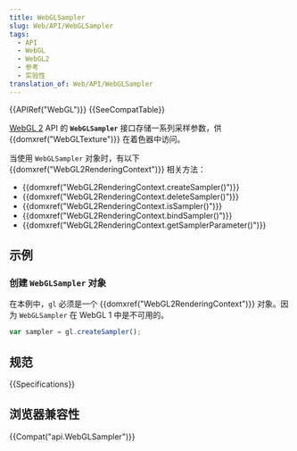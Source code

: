 ```yaml
---
title: WebGLSampler
slug: Web/API/WebGLSampler
tags:
  - API
  - WebGL
  - WebGL2
  - 参考
  - 实验性
translation_of: Web/API/WebGLSampler
---
```

{{APIRef("WebGL")}} {{SeeCompatTable}}

[WebGL 2](/en-US/docs/Web/API/WebGL_API) API 的 **`WebGLSampler`** 接口存储一系列采样参数，供 {{domxref("WebGLTexture")}} 在着色器中访问。

当使用 `WebGLSampler` 对象时，有以下 {{domxref("WebGL2RenderingContext")}} 相关方法：

- {{domxref("WebGL2RenderingContext.createSampler()")}}
- {{domxref("WebGL2RenderingContext.deleteSampler()")}}
- {{domxref("WebGL2RenderingContext.isSampler()")}}
- {{domxref("WebGL2RenderingContext.bindSampler()")}}
- {{domxref("WebGL2RenderingContext.getSamplerParameter()")}}

## 示例

### 创建 `WebGLSampler` 对象

在本例中，`gl` 必须是一个 {{domxref("WebGL2RenderingContext")}} 对象。因为 `WebGLSampler` 在 WebGL 1 中是不可用的。

```js
var sampler = gl.createSampler();
```

## 规范

{{Specifications}}

## 浏览器兼容性

{{Compat("api.WebGLSampler")}}
